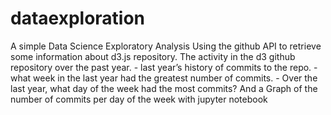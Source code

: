 # dataexploration
A simple Data Science Exploratory Analysis  Using the github API to retrieve some information about  d3.js repository.     The activity in the d3 github repository over the past year.  -  last year’s history of commits to the repo.  - what week in the last year had  the greatest number of commits.   -  Over the last year, what day of the week had the most commits?    And a Graph  of the number of commits per day of the week with jupyter notebook
